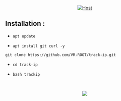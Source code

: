 

<p align="center">
<a href="#"><img title="Host" src="https://raw.githubusercontent.com/htr-tech/release-download/master/images/banner/trackip.png"></a>
</p>


## Installation :

* `apt update`

* `apt install git curl -y`


```
git clone https://github.com/VR-ROOT/track-ip.git

```

* `cd track-ip`

* `bash trackip`
 

<br>
<p align="center">
<img src="https://raw.githubusercontent.com/htr-tech/release-download/master/images/trackip.png"/>

